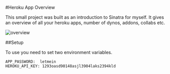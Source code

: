 #Heroku App Overview

This small project was built as an introduction to Sinatra for myself. It gives an overview of all your heroku apps, number of dynos, addons, collabs etc.

![overview](http://f.cl.ly/items/2b2i0P37120o2m010U0Q/Screen%20Shot%202013-04-29%20at%2010.03.51.png)

##Setup

To use you need to set two environment variables.

    APP_PASSWORD:  letmein
    HEROKU_API_KEY: 1293oasd90148asjl3904laks2394kld


